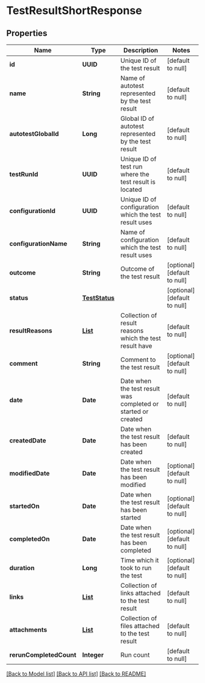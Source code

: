 # TestResultShortResponse
## Properties

| Name | Type | Description | Notes |
|------------ | ------------- | ------------- | -------------|
| **id** | **UUID** | Unique ID of the test result | [default to null] |
| **name** | **String** | Name of autotest represented by the test result | [default to null] |
| **autotestGlobalId** | **Long** | Global ID of autotest represented by the test result | [default to null] |
| **testRunId** | **UUID** | Unique ID of test run where the test result is located | [default to null] |
| **configurationId** | **UUID** | Unique ID of configuration which the test result uses | [default to null] |
| **configurationName** | **String** | Name of configuration which the test result uses | [default to null] |
| **outcome** | **String** | Outcome of the test result | [optional] [default to null] |
| **status** | [**TestStatus**](TestStatus.md) |  | [optional] [default to null] |
| **resultReasons** | [**List**](AutoTestResultReasonShort.md) | Collection of result reasons which the test result have | [default to null] |
| **comment** | **String** | Comment to the test result | [optional] [default to null] |
| **date** | **Date** | Date when the test result was completed or started or created | [default to null] |
| **createdDate** | **Date** | Date when the test result has been created | [default to null] |
| **modifiedDate** | **Date** | Date when the test result has been modified | [optional] [default to null] |
| **startedOn** | **Date** | Date when the test result has been started | [optional] [default to null] |
| **completedOn** | **Date** | Date when the test result has been completed | [optional] [default to null] |
| **duration** | **Long** | Time which it took to run the test | [optional] [default to null] |
| **links** | [**List**](LinkShort.md) | Collection of links attached to the test result | [default to null] |
| **attachments** | [**List**](Attachment.md) | Collection of files attached to the test result | [default to null] |
| **rerunCompletedCount** | **Integer** | Run count | [default to null] |

[[Back to Model list]](../README.md#documentation-for-models) [[Back to API list]](../README.md#documentation-for-api-endpoints) [[Back to README]](../README.md)

